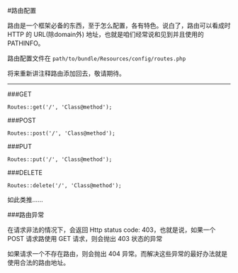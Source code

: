 #路由配置

路由是一个框架必备的东西，至于怎么配置，各有特色。说白了，路由可以看成时 HTTP 的 URL(除domain外) 地址，也就是咱们经常说和见到并且使用的 PATHINFO。

路由配置文件在 `path/to/bundle/Resources/config/routes.php`

将来重新讲注释路由添加回去，敬请期待。

----

###GET

```
Routes::get('/', 'Class@method');
```

###POST

```
Routes::post('/', 'Class@method');
```

###PUT

```
Routes::put('/', 'Class@method');
```

###DELETE

```
Routes::delete('/', 'Class@method');
```

如此类推......

###路由异常

在请求非法的情况下，会返回 Http status code: 403，也就是说，如果一个 POST 请求路使用 GET 请求，则会抛出 403 状态的异常

如果请求一个不存在路由，则会抛出 404 异常。而解决这些异常的最好办法就是使用合法的路由地址。



